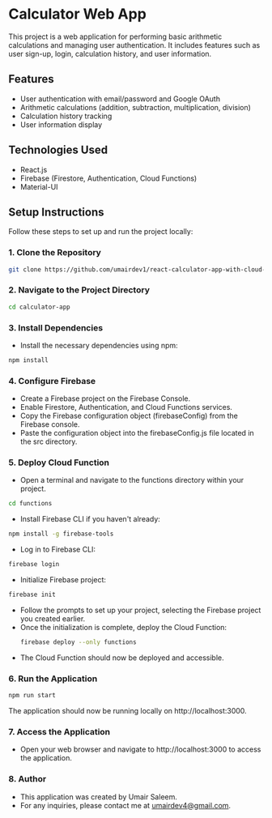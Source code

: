 # Calculator Web App

This project is a web application for performing basic arithmetic calculations and managing user authentication. It includes features such as user sign-up, login, calculation history, and user information.

## Features

- User authentication with email/password and Google OAuth
- Arithmetic calculations (addition, subtraction, multiplication, division)
- Calculation history tracking
- User information display

## Technologies Used

- React.js
- Firebase (Firestore, Authentication, Cloud Functions)
- Material-UI

## Setup Instructions

Follow these steps to set up and run the project locally:

### 1. Clone the Repository

```bash
git clone https://github.com/umairdev1/react-calculator-app-with-cloud-function.git
```

### 2. Navigate to the Project Directory

```bash
cd calculator-app
```

### 3. Install Dependencies

- Install the necessary dependencies using npm:

```bash
npm install
```

### 4. Configure Firebase

- Create a Firebase project on the Firebase Console.
- Enable Firestore, Authentication, and Cloud Functions services.
- Copy the Firebase configuration object (firebaseConfig) from the Firebase console.
- Paste the configuration object into the firebaseConfig.js file located in the src directory.

### 5. Deploy Cloud Function

- Open a terminal and navigate to the functions directory within your project.

```bash
cd functions
```

- Install Firebase CLI if you haven't already:

```bash
npm install -g firebase-tools
```

- Log in to Firebase CLI:

```bash
firebase login
```

- Initialize Firebase project:

```bash
firebase init
```

- Follow the prompts to set up your project, selecting the Firebase project you created earlier.
- Once the initialization is complete, deploy the Cloud Function:
  ```bash
  firebase deploy --only functions
  ```
- The Cloud Function should now be deployed and accessible.

### 6. Run the Application

```bash
npm run start
```

The application should now be running locally on http://localhost:3000.

### 7. Access the Application

- Open your web browser and navigate to http://localhost:3000 to access the application.

### 8. Author

- This application was created by Umair Saleem.
- For any inquiries, please contact me at umairdev4@gmail.com.
